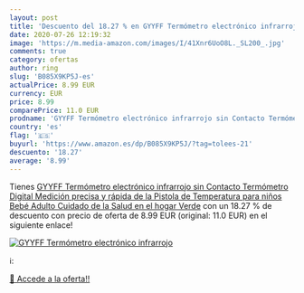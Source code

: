 ```yaml
---
layout: post
title: 'Descuento del 18.27 % en GYYFF Termómetro electrónico infrarrojo '
date: 2020-07-26 12:19:32
image: 'https://m.media-amazon.com/images/I/41Xnr6UoO8L._SL200_.jpg'
comments: true
category: ofertas
author: ring
slug: 'B085X9KP5J-es'
actualPrice: 8.99 EUR
currency: EUR
price: 8.99
comparePrice: 11.0 EUR
prodname: 'GYYFF Termómetro electrónico infrarrojo sin Contacto Termómetro Digital Medición precisa y rápida de la Pistola de Temperatura para niños Bebé Adulto Cuidado de la Salud en el hogar  Verde'
country: 'es'
flag: '🇪🇸'
buyurl: 'https://www.amazon.es/dp/B085X9KP5J/?tag=tolees-21'
descuento: '18.27'
average: '8.99'
---
```


Tienes [GYYFF Termómetro electrónico infrarrojo sin Contacto Termómetro Digital Medición precisa y rápida de la Pistola de Temperatura para niños Bebé Adulto Cuidado de la Salud en el hogar  Verde](https://www.amazon.es/dp/B085X9KP5J/?tag=tolees-21) con un 18.27 % de descuento con precio de oferta de 8.99 EUR (original: 11.0 EUR) en el siguiente enlace!

[![GYYFF Termómetro electrónico infrarrojo ](https://m.media-amazon.com/images/I/41Xnr6UoO8L._SL200_.jpg)](https://www.amazon.es/dp/B085X9KP5J/?tag=tolees-21)

ℹ️:


[🛒 Accede a la oferta!!](https://www.amazon.es/dp/B085X9KP5J/?tag=tolees-21)
